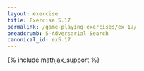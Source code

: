 ```yaml
---
layout: exercise
title: Exercise 5.17
permalink: /game-playing-exercises/ex_17/
breadcrumb: 5-Adversarial-Search
canonical_id: ex5.17
---
```


{% include mathjax_support %}
